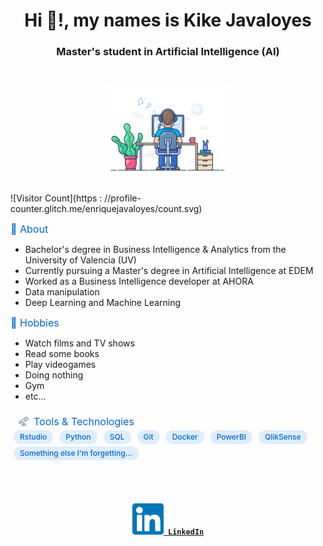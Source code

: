 
<center><h1>Hi 👋!, my names is Kike Javaloyes</h1></center>

<center><h3>Master's student in Artificial Intelligence (AI)</h3></center>

<h1 align="center">
    <img src="images/dev-working_rounded.gif" alt="Workspace"  width="40%"/><br> 
</h1>

![Visitor Count](https : //profile-counter.glitch.me/enriquejavaloyes/count.svg)


## 💬 About
- Bachelor's degree in Business Intelligence & Analytics from the University of Valencia (UV)
- Currently pursuing a Master's degree in Artificial Intelligence at EDEM
- Worked as a Business Intelligence developer at AHORA
- Data manipulation
- Deep Learning and Machine Learning

## 📅 Hobbies
- Watch films and TV shows
- Read some books
- Play videogames
- Doing nothing
- Gym
- etc...

<svg xmlns="http://www.w3.org/2000/svg" width="480" height="126" class="">
    <defs>
        <style/>
    </defs>
    <style>@keyframes animation-gauge{0%{stroke-dasharray:0 329}}@keyframes animation-rainbow{0%,to{color:#7f00ff;fill:#7f00ff}14%{color:#a933ff;fill:#a933ff}29%{color:#007fff;fill:#007fff}43%{color:#00ff7f;fill:#00ff7f}57%{color:#ff0;fill:#ff0}71%{color:#ff7f00;fill:#ff7f00}86%{color:red;fill:red}}svg{font-family:-apple-system,BlinkMacSystemFont,Segoe UI,Helvetica,Arial,sans-serif,Apple Color Emoji,Segoe UI Emoji;font-size:14px;color:#777}h2{margin:8px 0 2px;padding:0;color:#0366d6;font-weight:400;font-size:16px}h2 svg{fill:currentColor}section&gt;.field{margin-left:5px;margin-right:5px}.field{display:flex;align-items:center;margin-bottom:2px;white-space:nowrap}.field svg{margin:0 8px;fill:#959da5;flex-shrink:0}.row{display:flex;flex-wrap:wrap}.row section{flex:1 1 0}#metrics-end,.fill-width{width:100%}.field.language{margin:0 8px;flex-grow:0}.label{background-color:#58a6ff30;color:#0366d6;padding:0 10px;font-weight:500;line-height:22px;margin:2px 5px;white-space:nowrap;border-radius:32px;font-size:12px}.topics{display:flex;flex-wrap:wrap}:root{--color-calendar-graph-day-bg:#ebedf0;--color-calendar-graph-day-border:rgba(27,31,35,0.06);--color-calendar-graph-day-L1-bg:#9be9a8;--color-calendar-graph-day-L2-bg:#40c463;--color-calendar-graph-day-L3-bg:#30a14e;--color-calendar-graph-day-L4-bg:#216e39;--color-calendar-halloween-graph-day-L1-bg:#ffee4a;--color-calendar-halloween-graph-day-L2-bg:#ffc501;--color-calendar-halloween-graph-day-L3-bg:#fe9600;--color-calendar-halloween-graph-day-L4-bg:#03001c;--color-calendar-winter-graph-day-L1-bg:#0a3069;--color-calendar-winter-graph-day-L2-bg:#0969da;--color-calendar-winter-graph-day-L3-bg:#54aeff;--color-calendar-winter-graph-day-L4-bg:#b6e3ff;--color-calendar-graph-day-L4-border:rgba(27,31,35,0.06);--color-calendar-graph-day-L3-border:rgba(27,31,35,0.06);--color-calendar-graph-day-L2-border:rgba(27,31,35,0.06);--color-calendar-graph-day-L1-border:rgba(27,31,35,0.06)}</style>
    <style/>
    <foreignObject x="0" y="0" width="100%" height="100%">
        <div xmlns="http://www.w3.org/1999/xhtml" xmlns:xlink="http://www.w3.org/1999/xlink" class="items-wrapper">
            <section>
                <h2 class="field">
                    <svg xmlns="http://www.w3.org/2000/svg" viewBox="0 0 16 16" width="16" height="16">
                        <path fill-rule="evenodd" d="M14.184 1.143a1.75 1.75 0 00-2.502-.57L.912 7.916a1.75 1.75 0 00-.53 2.32l.447.775a1.75 1.75 0 002.275.702l11.745-5.656a1.75 1.75 0 00.757-2.451l-1.422-2.464zm-1.657.669a.25.25 0 01.358.081l1.422 2.464a.25.25 0 01-.108.35l-2.016.97-1.505-2.605 1.85-1.26zM9.436 3.92l1.391 2.41-5.42 2.61-.942-1.63 4.97-3.39zM3.222 8.157l-1.466 1a.25.25 0 00-.075.33l.447.775a.25.25 0 00.325.1l1.598-.769-.83-1.436zm6.253 2.306a.75.75 0 00-.944-.252l-1.809.87a.75.75 0 00-.293.253L4.38 14.326a.75.75 0 101.238.848l1.881-2.75v2.826a.75.75 0 001.5 0v-2.826l1.881 2.75a.75.75 0 001.238-.848l-2.644-3.863z"/>
                    </svg>
                    Tools & Technologies
                </h2>
                <div class="row">
                    <section>
                        <div class="topics fill-width">
                            <div class="label" >Rstudio</div>
                            <div class="label" >Python</div>
                            <div class="label" >SQL</div>
                            <div class="label">Git</div>
                            <div class="label" title="Docker is a platform built for developers to build and run applications.">Docker</div>
                            <div class="label">PowerBI</div>
                            <div class="label">QlikSense</div>
                            <div class="label">Something else I'm forgetting...</div>
                        </div>
                    </section>
                </div>
            </section>
        </div>
        <div xmlns="http://www.w3.org/1999/xhtml" id="metrics-end"></div>
    </foreignObject>
</svg>

<h4 align="center">
  <code><a href="https://www.linkedin.com/in/enrique-javaloyes-moreno-948222220" title="LinkedIn Profile"><img width="50" src="images\linkedin-svgrepo-com.svg"> LinkedIn</a></code>
</h4>
